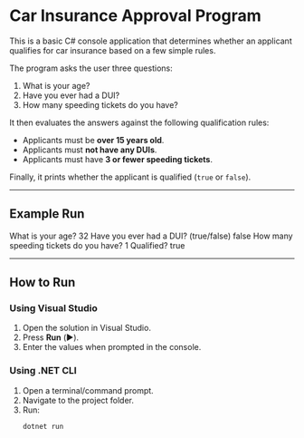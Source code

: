 # Car Insurance Approval Program

This is a basic C# console application that determines whether an applicant qualifies for car insurance based on a few simple rules.  

The program asks the user three questions:
1. What is your age?  
2. Have you ever had a DUI?  
3. How many speeding tickets do you have?  

It then evaluates the answers against the following qualification rules:

- Applicants must be **over 15 years old**.  
- Applicants must **not have any DUIs**.  
- Applicants must have **3 or fewer speeding tickets**.  

Finally, it prints whether the applicant is qualified (`true` or `false`).  

---

## Example Run

What is your age?
32
Have you ever had a DUI? (true/false)
false
How many speeding tickets do you have?
1
Qualified?
true


---

## How to Run

### Using Visual Studio
1. Open the solution in Visual Studio.  
2. Press **Run** (▶️).  
3. Enter the values when prompted in the console.  

### Using .NET CLI
1. Open a terminal/command prompt.  
2. Navigate to the project folder.  
3. Run:
   ```bash
   dotnet run

